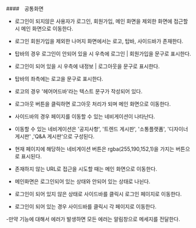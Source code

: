 ####　공통화면
- 로그인이 되지않은 사용자가 로그인, 회원가입, 메인 화면을 제외한 화면에 접근할 시 메인 화면으로 이동한다.

- 로그인 회원가입을 제외한 나머지 화면에서는 로고, 탑바, 사이드바가 존재한다.

- 탑바의 경우 로그인이 안되어 있을 시 우측에 로그인 | 회원가입을 문구로 표시한다.
- 로그인이 되어 있을 시 우측에 내정보 | 로그아웃을 문구로 표시한다.
- 탑바의 좌측에는 로고을 문구로 표시한다.
- 로고의 경우 '헤어어드바'라는 텍스트 문구가 작성되어 있다.

- 로그아웃 버튼을 클릭하면 로그아웃 처리가 되며 메인 화면으로 이동한다.

- 사이드바의 경우 페이지를 이동할 수 있는 네비게이션이 나타난다.
- 이동할 수 있는 네비게이션은 '공지사항', '트렌드 게시판', '소통플랫폼', '디자이너 게시판' ,'Q&A 게시판'으로 구성된다.

- 현재 페이지에 해당하는 네비게이션 버튼은 rgba(255,190,152,1)을 가지는 버튼으로 표시된다.
- 존재하지 않는 URL로 접근을 시도할 때는 메인 화면으로 이동한다.

- 메인화면은 로그인되어 있는 상태와 안되어 있는 상태로 나뉜다.
- 로그인이 되어 있지 않은 상태로 사이드바를 클릭시 로그인 페이지로 이동한다.
- 로그인이 되어 있는 경우 사이드바를 클릭시 각 페이지로 이동한다. 

-만약 기능에 대해서 에러가 발생하면 모든 에러는 알림창으로 메세지를 전달한다.